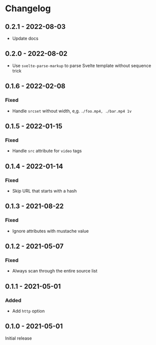 # Changelog

## 0.2.1 - 2022-08-03

- Update docs

## 0.2.0 - 2022-08-02

- Use `svelte-parse-markup` to parse Svelte template without sequence trick

## 0.1.6 - 2022-02-08

### Fixed

- Handle `srcset` without width, e,g. `./foo.mp4, ./bar.mp4 1v`

## 0.1.5 - 2022-01-15

### Fixed

- Handle `src` attribute for `video` tags

## 0.1.4 - 2022-01-14

### Fixed

- Skip URL that starts with a hash

## 0.1.3 - 2021-08-22

### Fixed

- Ignore attributes with mustache value

## 0.1.2 - 2021-05-07

### Fixed

- Always scan through the entire source list

## 0.1.1 - 2021-05-01

### Added

- Add `http` option

## 0.1.0 - 2021-05-01

Initial release
